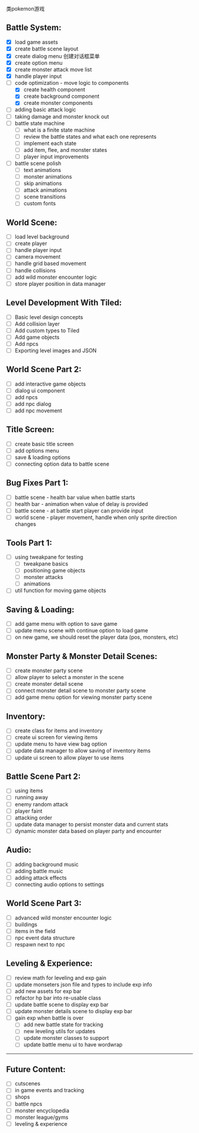 类pokemon游戏
## Battle System:
  - [x] load game assets
  - [x] create battle scene layout
  - [x] create dialog menu 创建对话框菜单
  - [x] create option menu
  - [x] create monster attack move list
  - [x] handle player input
  - [ ] code optimization - move logic to components
    - [x] create health component
    - [x] create background component
    - [x] create monster components
  - [ ] adding basic attack logic
  - [ ] taking damage and monster knock out
  - [ ] battle state machine
    - [ ] what is a finite state machine
    - [ ] review the battle states and what each one represents
    - [ ] implement each state
    - [ ] add item, flee, and monster states
    - [ ] player input improvements
 - [ ] battle scene polish
    - [ ] text animations
    - [ ] monster animations
    - [ ] skip animations
    - [ ] attack animations
    - [ ] scene transitions
    - [ ] custom fonts

## World Scene:
  - [ ] load level background
  - [ ] create player
  - [ ] handle player input
  - [ ] camera movement
  - [ ] handle grid based movement
  - [ ] handle collisions
  - [ ] add wild monster encounter logic
  - [ ] store player position in data manager

## Level Development With Tiled:
  - [ ] Basic level design concepts
  - [ ] Add collision layer
  - [ ] Add custom types to Tiled
  - [ ] Add game objects
  - [ ] Add npcs
  - [ ] Exporting level images and JSON

## World Scene Part 2:
  - [ ] add interactive game objects
  - [ ] dialog ui component
  - [ ] add npcs
  - [ ] add npc dialog
  - [ ] add npc movement

## Title Screen:
  - [ ] create basic title screen
  - [ ] add options menu
  - [ ] save & loading options
  - [ ] connecting option data to battle scene

## Bug Fixes Part 1:
  - [ ] battle scene - health bar value when battle starts
  - [ ] health bar - animation when value of delay is provided
  - [ ] battle scene - at battle start player can provide input
  - [ ] world scene - player movement, handle when only sprite direction changes

## Tools Part 1:
  - [ ] using tweakpane for testing
    - [ ] tweakpane basics
    - [ ] positioning game objects
    - [ ] monster attacks
    - [ ] animations
  - [ ] util function for moving game objects

## Saving & Loading:
  - [ ] add game menu with option to save game
  - [ ] update menu scene with continue option to load game
  - [ ] on new game, we should reset the player data (pos, monsters, etc)

## Monster Party & Monster Detail Scenes:
  - [ ] create monster party scene
  - [ ] allow player to select a monster in the scene
  - [ ] create monster detail scene
  - [ ] connect monster detail scene to monster party scene
  - [ ] add game menu option for viewing monster party scene

## Inventory:
  - [ ] create class for items and inventory
  - [ ] create ui screen for viewing items
  - [ ] update menu to have view bag option
  - [ ] update data manager to allow saving of inventory items
  - [ ] update ui screen to allow player to use items

## Battle Scene Part 2:
  - [ ] using items
  - [ ] running away
  - [ ] enemy random attack
  - [ ] player faint
  - [ ] attacking order
  - [ ] update data manager to persist monster data and current stats
  - [ ] dynamic monster data based on player party and encounter

## Audio:
  - [ ] adding background music
  - [ ] adding battle music
  - [ ] adding attack effects
  - [ ] connecting audio options to settings

## World Scene Part 3:
  - [ ] advanced wild monster encounter logic
  - [ ] buildings
  - [ ] items in the field
  - [ ] npc event data structure
  - [ ] respawn next to npc

## Leveling & Experience:
  - [ ] review math for leveling and exp gain
  - [ ] update monseters json file and types to include exp info
  - [ ] add new assets for exp bar
  - [ ] refactor hp bar into re-usable class
  - [ ] update battle scene to display exp bar
  - [ ] update monster details scene to display exp bar
  - [ ] gain exp when battle is over
    - [ ] add new battle state for tracking
    - [ ] new leveling utils for updates
    - [ ] update monster classes to support
    - [ ] update battle menu ui to have wordwrap

-------------------------------

## Future Content:
  - [ ] cutscenes
  - [ ] in game events and tracking
  - [ ] shops
  - [ ] battle npcs
  - [ ] monster encyclopedia
  - [ ] monster league/gyms
  - [ ] leveling & experience
